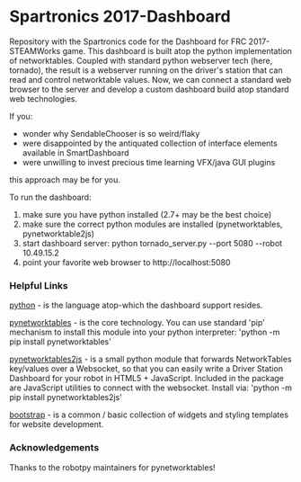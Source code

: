 # Spartronics 2017-Dashboard

Repository with the Spartronics code for the Dashboard for
FRC 2017-STEAMWorks game. This dashboard is built atop the python
implementation of networktables.  Coupled with standard python
webserver tech (here, tornado), the result is a webserver running
on the driver's station that can read and control networktable values.
Now, we can connect a standard web browser to the server
and develop a custom dashboard build atop standard web technologies.

If you:
  * wonder why SendableChooser is so weird/flaky
  * were disappointed by the antiquated collection of interface
    elements available in SmartDashboard
  * were unwilling to invest precious time learning VFX/java GUI plugins

this approach may be for you.

To run the dashboard:

  1. make sure you have python installed (2.7+ may be the best choice)
  2. make sure the correct python modules are installed (pynetworktables, pynetworktable2js)
  2. start dashboard server:  python tornado_server.py --port 5080 --robot 10.49.15.2
  3. point your favorite web browser to http://localhost:5080

### Helpful Links

[python](http://python.org) - is the language atop-which the dashboard
support resides.  

[pynetworktables](https://github.com/robotpy/pynetworktables) - is
the core technology.  You can use standard 'pip' mechanism to install
this module into your python interpreter:  'python -m pip install pynetworktables'

[pynetworktables2js](http://pynetworktables2js.readthedocs.io/en/stable/) -
is a small python module that forwards NetworkTables key/values over a Websocket,
so that you can easily write a Driver Station Dashboard for your robot in
HTML5 + JavaScript.  Included in the package are JavaScript utilities to
connect with the websocket.  Install via: 'python -m pip install pynetworktables2js'

[bootstrap](http://getbootstrap.com) - is a common / basic collection of
widgets and styling templates for website development.

### Acknowledgements

Thanks to the robotpy maintainers for pynetworktables!
